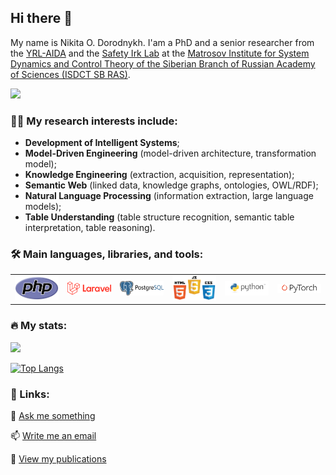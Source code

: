 ## Hi there 👋

My name is Nikita O. Dorodnykh. I'am a PhD and a senior researcher from the [YRL-AIDA](https://github.com/YRL-AIDA) and the [Safety Irk Lab](http://www.safety-irk.ru/) at the [Matrosov Institute for System Dynamics and Control Theory of the Siberian Branch of Russian Academy of Sciences (ISDCT SB RAS)](https://idstu.irk.ru/en/main).

<img src="https://komarev.com/ghpvc/?username=LedZeppe1in" />

### :woman_technologist: My research interests include:

- <b>Development of Intelligent Systems</b>;
- <b>Model-Driven Engineering</b> (model-driven architecture, transformation model);
- <b>Knowledge Engineering</b> (extraction, acquisition, representation);
- <b>Semantic Web</b> (linked data, knowledge graphs, ontologies, OWL/RDF);
- <b>Natural Language Processing</b> (information extraction, large language models);
- <b>Table Understanding</b> (table structure recognition, semantic table interpretation, table reasoning).

### :hammer_and_wrench: Main languages, libraries, and tools:
<table>
<tbody>
  <tr>
    <td><img src="./assets/php-logo.png" width=100 style="text-align:center;vertical-align:center" /></td>
    <td><img src="./assets/laravel-logo.png" width=100 style="text-align:center;vertical-align:center" /></td>
    <td><img src="./assets/postgresql-logo.png" width=100 style="text-align:center;vertical-align:center" /></td>
    <td><img src="./assets/html-css-js-logo.png" width=100 style="text-align:center;vertical-align:center" /></td>
    <td><img src="./assets/python-logo.png" width=100 style="text-align:center;vertical-align:center" /></td>
    <td><img src="./assets/pytorch-logo-dark.png" width=100 style="text-align:center;vertical-align:center" /></td>
  </tr>
</tbody>
</table>

### :fire: My stats:

![](https://github-readme-stats.vercel.app/api?username=LedZeppe1in&count_private=true&show_icons=true&hide_rank=false&hide_border=true&include_all_commits=true&theme=default)

[![Top Langs](https://github-readme-stats.vercel.app/api/top-langs/?username=LedZeppe1in&layout=compact)](https://github.com/anuraghazra/github-readme-stats)

### :link: Links:

:speech_balloon: [Ask me something](https://t.me/Led_Zeppe1in)

:mailbox: [Write me an email](mailto:tualatin32@mail.ru)

:scroll: [View my publications](https://scholar.google.com/citations?user=7GQ2ZOwAAAAJ&hl)

